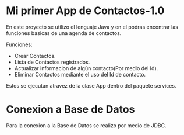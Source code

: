 # Mi primer App de Contactos-1.0
 
En este proyecto se utilizo el lenguaje Java y en el 
podras encontrar las funciones basicas de una agenda de contactos.

Funciones:

 - Crear Contactos.
 - Lista de Contactos registrados.
 - Actualizar informacion de algún contacto(Por medio del Id).
 - Eliminar Contactos mediante el uso del Id de contacto.

Estos se ejecutan atravez de la clase App dentro del paquete services.

# Conexion a Base de Datos 

Para la conexion a la Base de Datos se realizo por medio de JDBC.



    
